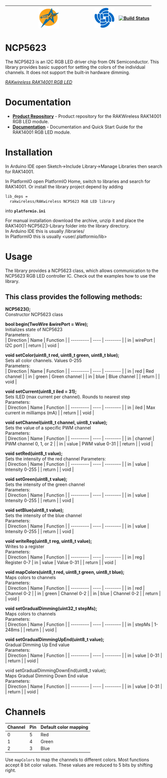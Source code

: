| <center><img src="./assets/rakstar.jpg" alt="RAKstar" width=25%></center>  | ![RAKWireless](./assets/RAK-Whirls.png) | [![Build Status](https://github.com/RAKWireless/RAK14001-NCP5623-Library/workflows/RAK%20Library%20Build%20CI/badge.svg)](https://github.com/RAKWireless/RAK14001-NCP5623-Library/actions) |
| -- | -- | -- |

# NCP5623

The NCP5623 is an I2C RGB LED driver chip from ON Semiconductor. This library provides basic support for setting the colors of the individual channels. It does not support the built-in hardware dimming.

[*RAKwireless RAK14001 RGB LED*](https://docs.rakwireless.com/Product-Categories/WisBlock/#wisblock-io)

# Documentation

* **[Product Repository](https://github.com/RAKWireless/RAK14001-NCP5623-Library)** - Product repository for the RAKWireless RAK14001 RGB LED module.
* **[Documentation](https://docs.rakwireless.com/Product-Categories/WisBlock/RAK14001/Quickstart/)** - Documentation and Quick Start Guide for the RAK14001 RGB LED module.

# Installation

In Arduino IDE open Sketch->Include Library->Manage Libraries then search for RAK14001.    

In PlatformIO open PlatformIO Home, switch to libraries and search for RAK14001. 
Or install the library project depend by adding 
```log
lib_deps =
  rakwireless/RAKwireless NCP5623 RGB LED library
```
into **`platformio.ini`**

For manual installation download the archive, unzip it and place the RAK14001-NCP5623-Library folder into the library directory.    
In Arduino IDE this is usually <arduinosketchfolder>/libraries/     
In PlatformIO this is usually <user/.platformio/lib>     

# Usage

The library provides a NCP5623 class, which allows communication to the NCP5623 RGB LED controller IC. Check out the examples how to use the library.

## This class provides the following methods:

**NCP5623();**    
Constructor NCP5623 class

**bool begin(TwoWire &wirePort = Wire);**     
Initializes state of NCP5623    
Parameters:    
| Direction | Name | Function | 
| --------- | ---- | -------- |
| in        | wirePort | I2C port |
| return    |  | void |

**void setColor(uint8_t red, uint8_t green, uint8_t blue);**    
Sets all color channels. Values 0-255    
Parameters:    
| Direction | Name | Function | 
| --------- | ---- | -------- |
| in        | red | Red channel | 
| in        | green | Green channel | 
| in        | blue | Blue channel | 
| return    |  | void |

**void setCurrent(uint8_t iled = 31);**    
Sets ILED (max current per channel). Rounds to nearest step    
Parameters:    
| Direction | Name | Function | 
| --------- | ---- | -------- |
| in        | iled | Max current in milliamps (mA) | 
| return    |  | void |

**void setChannel(uint8_t channel, uint8_t value);**    
Sets the value of a specific PWM channel    
Parameters:    
| Direction | Name | Function | 
| --------- | ---- | -------- |
| in        | channel | PWM channel 0, 1, or 2 | 
| in        | value | PWM value 0-31 | 
| return    |  | void |

**void setRed(uint8_t value);**    
Sets the intensity of the red channel
Parameters:    
| Direction | Name | Function | 
| --------- | ---- | -------- |
| in        | value | Intensity 0-255 | 
| return    |  | void |

**void setGreen(uint8_t value);**    
Sets the intensity of the green channel    
Parameters:    
| Direction | Name | Function | 
| --------- | ---- | -------- |
| in        | value | Intensity 0-255 | 
| return    |  | void |

**void setBlue(uint8_t value);**    
Sets the intensity of the blue channel    
Parameters:    
| Direction | Name | Function | 
| --------- | ---- | -------- |
| in        | value | Intensity 0-255 | 
| return    |  | void |

**void writeReg(uint8_t reg, uint8_t value);**    
Writes to a register    
Parameters:    
| Direction | Name | Function | 
| --------- | ---- | -------- |
| in        | reg | Register 0-7
| in        | value | Value 0-31 | 
| return    |  | void |

**void mapColors(uint8_t red, uint8_t green, uint8_t blue);**    
Maps colors to channels    
Parameters:    
| Direction | Name | Function | 
| --------- | ---- | -------- |
| in        | red | Channel 0-2 | 
| in        | green | Channel 0-2 | 
| in        | blue | Channel 0-2 | 
| return    |  | void |

**void setGradualDimming(uint32_t stepMs);**	 
Maps colors to channels    
Parameters:    
| Direction | Name | Function | 
| --------- | ---- | -------- |
| in        | stepMs | 1-248ms | 
| return    |  | void |
		
**void setGradualDimmingUpEnd(uint8_t value);**    
Gradual Dimming Up End value    
Parameters:    
| Direction | Name | Function | 
| --------- | ---- | -------- |
| in        | value | 0-31 | 
| return    |  | void |

void setGradualDimmingDownEnd(uint8_t value);    		
Maps Gradual Dimming Down End value    
Parameters:    
| Direction | Name | Function | 
| --------- | ---- | -------- |
| in        | value | 0-31 | 
| return    |  | void |

 # Channels

 | Channel | Pin | Default color mapping |
 | --- | --- | --- |
 | 0 | 5 | Red |
 | 1 | 4 | Green |
 | 2 | 3 | Blue |

 Use `mapColors` to map the channels to different colors. 
 Most functions accept 8 bit color values. These values are reduced to 5 bits by shifting right.
